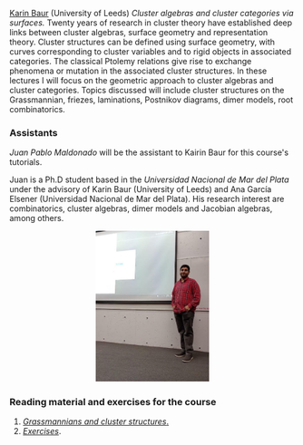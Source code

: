 [Karin Baur](http://www1.maths.leeds.ac.uk/~pmtkb/) (University of Leeds)
_Cluster algebras and cluster categories via surfaces._ Twenty years of research in cluster theory have established deep links between cluster algebras, surface geometry and representation theory. Cluster structures can be defined using surface geometry, with curves corresponding to cluster variables and to rigid objects in associated categories. The classical Ptolemy relations give rise to exchange phenomena or mutation in the associated cluster structures. In these lectures I will focus on the geometric approach to cluster algebras and cluster categories. Topics discussed will include cluster structures on the Grassmannian, friezes, laminations, Postnikov diagrams, dimer models, root combinatorics.

### Assistants ###

_Juan Pablo Maldonado_ will be the assistant to Kairin Baur for this course's tutorials.

Juan is a Ph.D  student based in the _Universidad Nacional de Mar del Plata_ under the advisory of Karin Baur (University of Leeds) and Ana García Elsener (Universidad Nacional de Mar del Plata). His research interest are combinatorics, cluster algebras, dimer models and Jacobian algebras, among others.

<p align="center"> 
<img src="images/maldonado_photo.jpeg" alt="Juan Pablo Maldonado" width="200"/>
</p> 

### Reading material and exercises for the course ###

1. [_Grassmannians and cluster structures_.](baur/baur-lecture-notes.pdf)
2. [_Exercises_](baur/baur-exercises.pdf).
